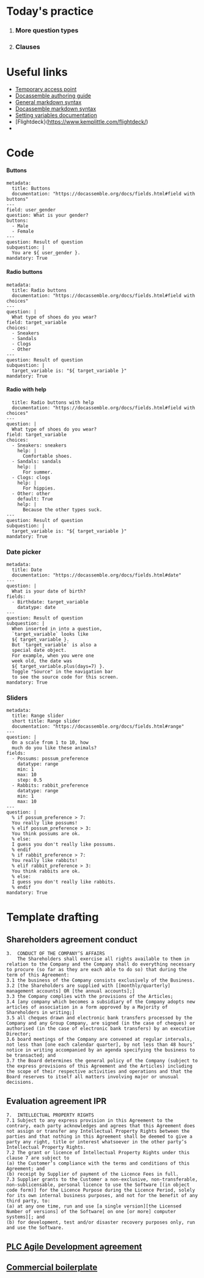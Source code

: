 # Today's practice

1. ### More question types
1. ### Clauses

# Useful links

* [Temporary access point](https://klte.ch)
* [Docassemble authoring guide](https://docassemble.org/docs/interviews.html)
* [General markdown syntax](https://daringfireball.net/projects/markdown/)
* [Docassemble markdown syntax](https://docassemble.org/docs/markup.html)
* [Setting variables documentation](https://docassemble.org/docs/fields.html)
* [Flightdeck}(https://www.kemplittle.com/flightdeck/)
* 

# Code

#### Buttons
```
metadata:
  title: Buttons
  documentation: "https://docassemble.org/docs/fields.html#field with buttons"
---
field: user_gender
question: What is your gender?
buttons:
  - Male
  - Female
---
question: Result of question
subquestion: |
  You are ${ user_gender }.
mandatory: True
```

#### Radio buttons
```
metadata:
  title: Radio buttons
  documentation: "https://docassemble.org/docs/fields.html#field with choices"
---
question: |
  What type of shoes do you wear?
field: target_variable
choices:
  - Sneakers
  - Sandals
  - Clogs
  - Other
---
question: Result of question
subquestion: |
  target_variable is: "${ target_variable }"
mandatory: True
```

#### Radio with help

```metadata:
  title: Radio buttons with help
  documentation: "https://docassemble.org/docs/fields.html#field with choices"
---
question: |
  What type of shoes do you wear?
field: target_variable
choices:
  - Sneakers: sneakers
    help: |
      Comfortable shoes.
  - Sandals: sandals
    help: |
      For summer.
  - Clogs: clogs
    help: |
      For hippies.
  - Other: other
    default: True
    help: |
      Because the other types suck.
---
question: Result of question
subquestion: |
  target_variable is: "${ target_variable }"
mandatory: True
```

### Date picker

```
metadata:
  title: Date
  documentation: "https://docassemble.org/docs/fields.html#date"
---
question: |
  What is your date of birth?
fields:
  - Birthdate: target_variable
    datatype: date
---
question: Result of question
subquestion: |
  When inserted in into a question,
  `target_variable` looks like
  ${ target_variable }.
  But `target_variable` is also a
  special date object.
  For example, when you were one
  week old, the date was
  ${ target_variable.plus(days=7) }.
  Toggle "Source" in the navigation bar
  to see the source code for this screen.
mandatory: True
```

### Sliders

```
metadata:
  title: Range slider
  short title: Range slider
  documentation: "https://docassemble.org/docs/fields.html#range"
---
question: |
  On a scale from 1 to 10, how
  much do you like these animals?
fields:
  - Possums: possum_preference
    datatype: range
    min: 1
    max: 10
    step: 0.5
  - Rabbits: rabbit_preference
    datatype: range
    min: 1
    max: 10
---
question: |
  % if possum_preference > 7:
  You really like possums!
  % elif possum_preference > 3:
  You think possums are ok.
  % else:
  I guess you don't really like possums.
  % endif
  % if rabbit_preference > 7:
  You really like rabbits!
  % elif rabbit_preference > 3:
  You think rabbits are ok.
  % else:
  I guess you don't really like rabbits.
  % endif
mandatory: True
```

# Template drafting

## Shareholders agreement conduct

```
3.	CONDUCT OF THE COMPANY’S AFFAIRS
	The Shareholders shall exercise all rights available to them in relation to the Company and the Company shall do everything necessary to procure (so far as they are each able to do so) that during the term of this Agreement:
3.1	the business of the Company consists exclusively of the Business.
3.2	[the Shareholders are supplied with [[monthly/quarterly] management accounts] OR [the annual accounts];]
3.3	the Company complies with the provisions of the Articles;
3.4	[any company which becomes a subsidiary of the Company adopts new articles of association in a form approved by a Majority of Shareholders in writing;]
3.5	all cheques drawn and electronic bank transfers processed by the Company and any Group Company, are signed (in the case of cheques) or authorised (in the case of electronic bank transfers) by an executive Director;
3.6	board meetings of the Company are convened at regular intervals, not less than [one each calendar quarter], by not less than 48 hours’ notice in writing accompanied by an agenda specifying the business to be transacted; and
3.7	the Board determines the general policy of the Company (subject to the express provisions of this Agreement and the Articles) including the scope of their respective activities and operations and that the Board reserves to itself all matters involving major or unusual decisions.
```

## Evaluation agreement IPR

```
7.	INTELLECTUAL PROPERTY RIGHTS
7.1	Subject to any express provision in this Agreement to the contrary, each party acknowledges and agrees that this Agreement does not assign or transfer any Intellectual Property Rights between the parties and that nothing in this Agreement shall be deemed to give a party any right, title or interest whatsoever in the other party’s Intellectual Property Rights. 
7.2	The grant or licence of Intellectual Property Rights under this clause 7 are subject to 
(a)	the Customer’s compliance with the terms and conditions of this Agreement; and
(b)	receipt by Supplier of payment of the Licence Fees in full.
7.3	Supplier grants to the Customer a non-exclusive, non-transferable, non-sublicensable, personal licence to use the Software [(in object code form)] for the Licence Purpose during the Licence Period, solely for its own internal business purposes, and not for the benefit of any third party, to:
(a)	at any one time, run and use [a single version][the Licensed Number of versions] of the Software[ on one [or more] computer systems][; and
(b)	for development, test and/or disaster recovery purposes only, run and use the Software.
```

## [PLC Agile Development agreement](https://uk.practicallaw.thomsonreuters.com/3-547-1866)

## [Commercial boilerplate](https://kl-mbl.imanagework.co.uk/work/link/d/KL_CLOUD!10124740.1)

